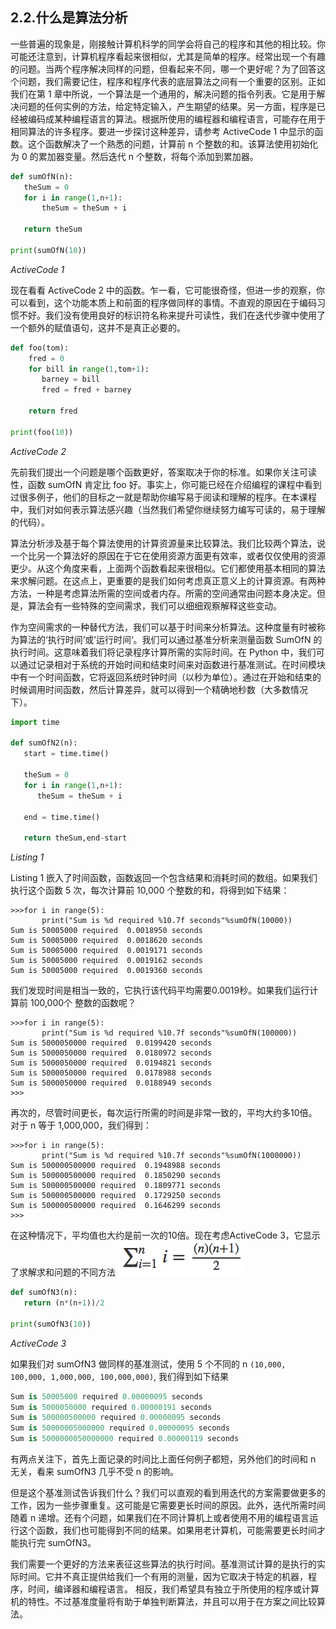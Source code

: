 ## 2.2.什么是算法分析
一些普遍的现象是，刚接触计算机科学的同学会将自己的程序和其他的相比较。你可能还注意到，计算机程序看起来很相似，尤其是简单的程序。经常出现一个有趣的问题。当两个程序解决同样的问题，但看起来不同，哪一个更好呢？为了回答这个问题，我们需要记住，程序和程序代表的底层算法之间有一个重要的区别。正如我们在第 1 章中所说，一个算法是一个通用的，解决问题的指令列表。它是用于解决问题的任何实例的方法，给定特定输入，产生期望的结果。另一方面，程序是已经被编码成某种编程语言的算法。根据所使用的编程器和编程语言，可能存在用于相同算法的许多程序。要进一步探讨这种差异，请参考 ActiveCode 1 中显示的函数。这个函数解决了一个熟悉的问题，计算前 n 个整数的和。该算法使用初始化为 0 的累加器变量。然后迭代 n 个整数，将每个添加到累加器。

```` python
def sumOfN(n):
   theSum = 0
   for i in range(1,n+1):
       theSum = theSum + i

   return theSum

print(sumOfN(10))

````
*ActiveCode 1*

现在看看 ActiveCode 2 中的函数。乍一看，它可能很奇怪，但进一步的观察，你可以看到，这个功能本质上和前面的程序做同样的事情。不直观的原因在于编码习惯不好。我们没有使用良好的标识符名称来提升可读性，我们在迭代步骤中使用了一个额外的赋值语句，这并不是真正必要的。

```` python
def foo(tom):
    fred = 0
    for bill in range(1,tom+1):
       barney = bill
       fred = fred + barney

    return fred

print(foo(10))

````
*ActiveCode 2*

先前我们提出一个问题是哪个函数更好，答案取决于你的标准。如果你关注可读性，函数 sumOfN 肯定比 foo 好。事实上，你可能已经在介绍编程的课程中看到过很多例子，他们的目标之一就是帮助你编写易于阅读和理解的程序。在本课程中，我们对如何表示算法感兴趣（当然我们希望你继续努力编写可读的，易于理解的代码）。

算法分析涉及基于每个算法使用的计算资源量来比较算法。我们比较两个算法，说一个比另一个算法好的原因在于它在使用资源方面更有效率，或者仅仅使用的资源更少。从这个角度来看，上面两个函数看起来很相似。它们都使用基本相同的算法来求解问题。在这点上，更重要的是我们如何考虑真正意义上的计算资源。有两种方法，一种是考虑算法所需的空间或者内存。所需的空间通常由问题本身决定。但是，算法会有一些特殊的空间需求，我们可以细细观察解释这些变动。

作为空间需求的一种替代方法，我们可以基于时间来分析算法。这种度量有时被称为算法的‘执行时间’或’运行时间‘。我们可以通过基准分析来测量函数 SumOfN 的执行时间。这意味着我们将记录程序计算所需的实际时间。在 Python 中，我们可以通过记录相对于系统的开始时间和结束时间来对函数进行基准测试。在时间模块中有一个时间函数，它将返回系统时钟时间（以秒为单位）。通过在开始和结束的时候调用时间函数，然后计算差异，就可以得到一个精确地秒数（大多数情况下）。


```` python
import time

def sumOfN2(n):
   start = time.time()

   theSum = 0
   for i in range(1,n+1):
      theSum = theSum + i

   end = time.time()

   return theSum,end-start
````
*Listing 1*


Listing 1 嵌入了时间函数，函数返回一个包含结果和消耗时间的数组。如果我们执行这个函数 5 次，每次计算前 10,000 个整数的和，将得到如下结果：

````
>>>for i in range(5):
       print("Sum is %d required %10.7f seconds"%sumOfN(10000))
Sum is 50005000 required  0.0018950 seconds
Sum is 50005000 required  0.0018620 seconds
Sum is 50005000 required  0.0019171 seconds
Sum is 50005000 required  0.0019162 seconds
Sum is 50005000 required  0.0019360 seconds
````
 
我们发现时间是相当一致的，它执行该代码平均需要0.0019秒。如果我们运行计算前 100,000个 整数的函数呢？
 
````
>>>for i in range(5):
       print("Sum is %d required %10.7f seconds"%sumOfN(100000))
Sum is 5000050000 required  0.0199420 seconds
Sum is 5000050000 required  0.0180972 seconds
Sum is 5000050000 required  0.0194821 seconds
Sum is 5000050000 required  0.0178988 seconds
Sum is 5000050000 required  0.0188949 seconds
>>>
````

再次的，尽管时间更长，每次运行所需的时间是非常一致的，平均大约多10倍。 对于 n 等于 1,000,000，我们得到：

````
>>>for i in range(5):
       print("Sum is %d required %10.7f seconds"%sumOfN(1000000))
Sum is 500000500000 required  0.1948988 seconds
Sum is 500000500000 required  0.1850290 seconds
Sum is 500000500000 required  0.1809771 seconds
Sum is 500000500000 required  0.1729250 seconds
Sum is 500000500000 required  0.1646299 seconds
>>>
````
在这种情况下，平均值也大约是前一次的10倍。现在考虑ActiveCode 3，它显示了求解求和问题的不同方法 
![求和](assets/%E6%B1%82%E5%92%8C.png)


```` python
def sumOfN3(n):
   return (n*(n+1))/2

print(sumOfN3(10))
````
*ActiveCode 3*

如果我们对 sumOfN3 做同样的基准测试，使用 5 个不同的 n `(10,000, 100,000, 1,000,000, 100,000,000)`, 我们得到如下结果

```` python
Sum is 50005000 required 0.00000095 seconds
Sum is 5000050000 required 0.00000191 seconds
Sum is 500000500000 required 0.00000095 seconds
Sum is 50000005000000 required 0.00000095 seconds
Sum is 5000000050000000 required 0.00000119 seconds
````

有两点关注下，首先上面记录的时间比上面任何例子都短，另外他们的时间和 n 无关，看来 sumOfN3 几乎不受 n 的影响。

但是这个基准测试告诉我们什么？我们可以直观的看到用迭代的方案需要做更多的工作，因为一些步骤重复。这可能是它需要更长时间的原因。此外，迭代所需时间随着 n 递增。还有个问题，如果我们在不同计算机上或者使用不用的编程语言运行这个函数，我们也可能得到不同的结果。如果用老计算机，可能需要更长时间才能执行完 sumOfN3。


我们需要一个更好的方法来表征这些算法的执行时间。基准测试计算的是执行的实际时间。它并不真正提供给我们一个有用的测量，因为它取决于特定的机器，程序，时间，编译器和编程语言。 相反，我们希望具有独立于所使用的程序或计算机的特性。不过基准度量将有助于单独判断算法，并且可以用于在方案之间比较算法。





